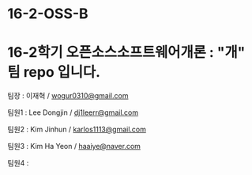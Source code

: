# 16-2-OSS-B

# 16-2학기 오픈소스소프트웨어개론 : "개" 팀 repo 입니다.

팀장 : 이재혁 / wogur0310@gmail.com

팀원1 : Lee Dongjin / dj1leerr@gmail.com

팀원2 : Kim Jinhun / karlos1113@gmail.com

팀원3 : Kim Ha Yeon / haaiye@naver.com

팀원4 :
